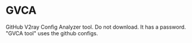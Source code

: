 # GVCA
GitHub V2ray Config Analyzer tool. Do not download. It has a password.
"GVCA tool" uses the github configs.
